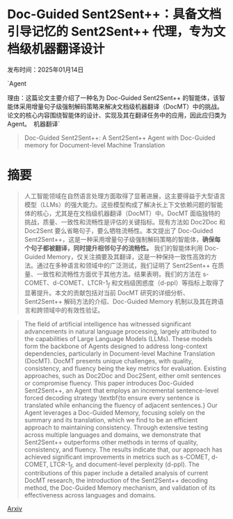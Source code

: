 # Doc-Guided Sent2Sent++：具备文档引导记忆的 Sent2Sent++ 代理，专为文档级机器翻译设计

发布时间：2025年01月14日

`Agent

理由：这篇论文主要介绍了一种名为 Doc-Guided Sent2Sent++ 的智能体，该智能体采用增量句子级强制解码策略来解决文档级机器翻译（DocMT）中的挑战。论文的核心内容围绕智能体的设计、实现及其在翻译任务中的应用，因此应归类为Agent。` `机器翻译`

> Doc-Guided Sent2Sent++: A Sent2Sent++ Agent with Doc-Guided memory for Document-level Machine Translation

# 摘要

> 人工智能领域在自然语言处理方面取得了显著进展，这主要得益于大型语言模型（LLMs）的强大能力。这些模型构成了解决长上下文依赖问题的智能体的核心，尤其是在文档级机器翻译（DocMT）中。DocMT 面临独特的挑战，质量、一致性和流畅性是评估的关键指标。现有方法如 Doc2Doc 和 Doc2Sent 要么省略句子，要么牺牲流畅性。本文提出了 Doc-Guided Sent2Sent++，这是一种采用增量句子级强制解码策略的智能体，**确保每个句子都被翻译，同时提升相邻句子的流畅性。** 我们的智能体利用 Doc-Guided Memory，仅关注摘要及其翻译，这是一种保持一致性高效的方法。通过在多种语言和领域中的广泛测试，我们证明了 Sent2Sent++ 在质量、一致性和流畅性方面优于其他方法。结果表明，我们的方法在 s-COMET、d-COMET、LTCR-$1_f$ 和文档级困惑度（d-ppl）等指标上取得了显著提升。本文的贡献包括对当前 DocMT 研究的详细分析、Sent2Sent++ 解码方法的介绍、Doc-Guided Memory 机制以及其在跨语言和跨领域中的有效性验证。

> The field of artificial intelligence has witnessed significant advancements in natural language processing, largely attributed to the capabilities of Large Language Models (LLMs). These models form the backbone of Agents designed to address long-context dependencies, particularly in Document-level Machine Translation (DocMT). DocMT presents unique challenges, with quality, consistency, and fluency being the key metrics for evaluation. Existing approaches, such as Doc2Doc and Doc2Sent, either omit sentences or compromise fluency. This paper introduces Doc-Guided Sent2Sent++, an Agent that employs an incremental sentence-level forced decoding strategy \textbf{to ensure every sentence is translated while enhancing the fluency of adjacent sentences.} Our Agent leverages a Doc-Guided Memory, focusing solely on the summary and its translation, which we find to be an efficient approach to maintaining consistency. Through extensive testing across multiple languages and domains, we demonstrate that Sent2Sent++ outperforms other methods in terms of quality, consistency, and fluency. The results indicate that, our approach has achieved significant improvements in metrics such as s-COMET, d-COMET, LTCR-$1_f$, and document-level perplexity (d-ppl). The contributions of this paper include a detailed analysis of current DocMT research, the introduction of the Sent2Sent++ decoding method, the Doc-Guided Memory mechanism, and validation of its effectiveness across languages and domains.

[Arxiv](https://arxiv.org/abs/2501.08523)